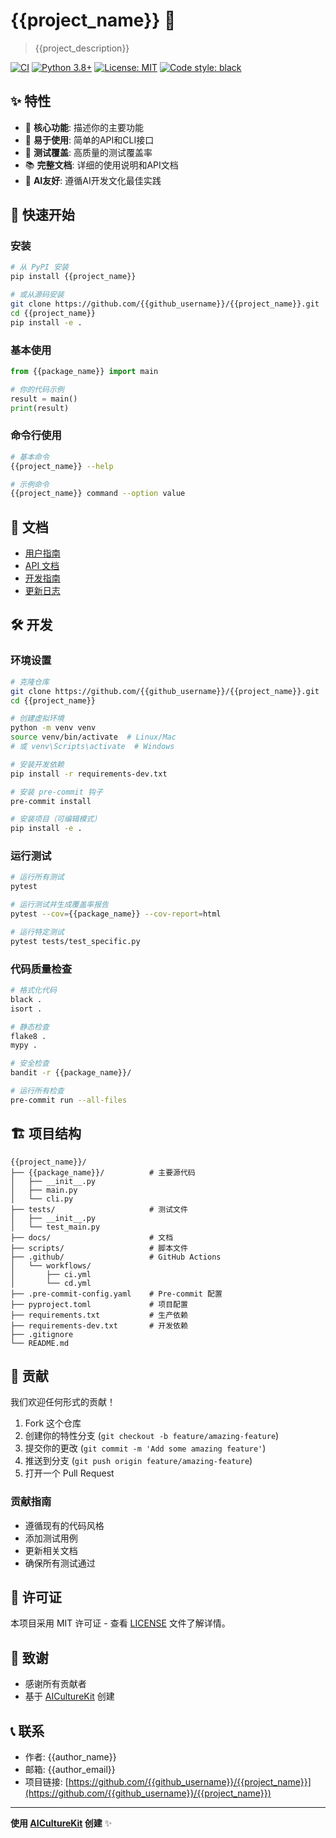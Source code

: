 # {{project_name}} 🚀

> {{project_description}}

[![CI](https://github.com/{{github_username}}/{{project_name}}/workflows/CI/badge.svg)](https://github.com/{{github_username}}/{{project_name}}/actions)
[![Python 3.8+](https://img.shields.io/badge/python-3.8+-blue.svg)](https://www.python.org/downloads/)
[![License: MIT](https://img.shields.io/badge/License-MIT-yellow.svg)](https://opensource.org/licenses/MIT)
[![Code style: black](https://img.shields.io/badge/code%20style-black-000000.svg)](https://github.com/psf/black)

## ✨ 特性

- 🎯 **核心功能**: 描述你的主要功能
- 🔧 **易于使用**: 简单的API和CLI接口
- 🧪 **测试覆盖**: 高质量的测试覆盖率
- 📚 **完整文档**: 详细的使用说明和API文档
- 🤖 **AI友好**: 遵循AI开发文化最佳实践

## 🚀 快速开始

### 安装

```bash
# 从 PyPI 安装
pip install {{project_name}}

# 或从源码安装
git clone https://github.com/{{github_username}}/{{project_name}}.git
cd {{project_name}}
pip install -e .
```

### 基本使用

```python
from {{package_name}} import main

# 你的代码示例
result = main()
print(result)
```

### 命令行使用

```bash
# 基本命令
{{project_name}} --help

# 示例命令
{{project_name}} command --option value
```

## 📖 文档

- [用户指南](docs/user-guide.md)
- [API 文档](docs/api.md)
- [开发指南](docs/development.md)
- [更新日志](CHANGELOG.md)

## 🛠️ 开发

### 环境设置

```bash
# 克隆仓库
git clone https://github.com/{{github_username}}/{{project_name}}.git
cd {{project_name}}

# 创建虚拟环境
python -m venv venv
source venv/bin/activate  # Linux/Mac
# 或 venv\Scripts\activate  # Windows

# 安装开发依赖
pip install -r requirements-dev.txt

# 安装 pre-commit 钩子
pre-commit install

# 安装项目（可编辑模式）
pip install -e .
```

### 运行测试

```bash
# 运行所有测试
pytest

# 运行测试并生成覆盖率报告
pytest --cov={{package_name}} --cov-report=html

# 运行特定测试
pytest tests/test_specific.py
```

### 代码质量检查

```bash
# 格式化代码
black .
isort .

# 静态检查
flake8 .
mypy .

# 安全检查
bandit -r {{package_name}}/

# 运行所有检查
pre-commit run --all-files
```

## 🏗️ 项目结构

```
{{project_name}}/
├── {{package_name}}/          # 主要源代码
│   ├── __init__.py
│   ├── main.py
│   └── cli.py
├── tests/                     # 测试文件
│   ├── __init__.py
│   └── test_main.py
├── docs/                      # 文档
├── scripts/                   # 脚本文件
├── .github/                   # GitHub Actions
│   └── workflows/
│       ├── ci.yml
│       └── cd.yml
├── .pre-commit-config.yaml    # Pre-commit 配置
├── pyproject.toml             # 项目配置
├── requirements.txt           # 生产依赖
├── requirements-dev.txt       # 开发依赖
├── .gitignore
└── README.md
```

## 🤝 贡献

我们欢迎任何形式的贡献！

1. Fork 这个仓库
2. 创建你的特性分支 (`git checkout -b feature/amazing-feature`)
3. 提交你的更改 (`git commit -m 'Add some amazing feature'`)
4. 推送到分支 (`git push origin feature/amazing-feature`)
5. 打开一个 Pull Request

### 贡献指南

- 遵循现有的代码风格
- 添加测试用例
- 更新相关文档
- 确保所有测试通过

## 📄 许可证

本项目采用 MIT 许可证 - 查看 [LICENSE](LICENSE) 文件了解详情。

## 🙏 致谢

- 感谢所有贡献者
- 基于 [AICultureKit](https://github.com/your-username/AICultureKit) 创建

## 📞 联系

- 作者: {{author_name}}
- 邮箱: {{author_email}}
- 项目链接: [https://github.com/{{github_username}}/{{project_name}}](https://github.com/{{github_username}}/{{project_name}})

---

**使用 [AICultureKit](https://github.com/your-username/AICultureKit) 创建** ✨
